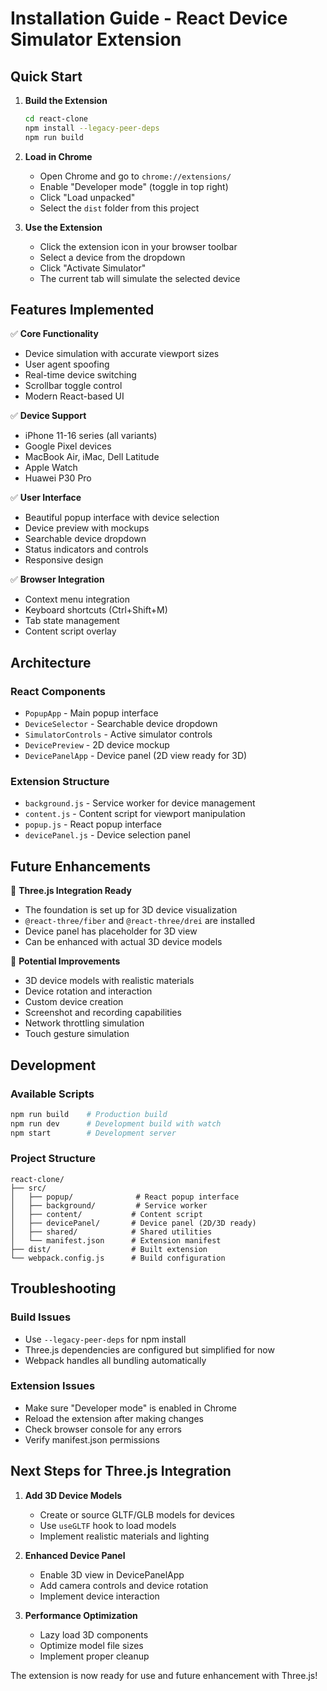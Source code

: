 # Installation Guide - React Device Simulator Extension

## Quick Start

1. **Build the Extension**

   ```bash
   cd react-clone
   npm install --legacy-peer-deps
   npm run build
   ```

2. **Load in Chrome**

   - Open Chrome and go to `chrome://extensions/`
   - Enable "Developer mode" (toggle in top right)
   - Click "Load unpacked"
   - Select the `dist` folder from this project

3. **Use the Extension**
   - Click the extension icon in your browser toolbar
   - Select a device from the dropdown
   - Click "Activate Simulator"
   - The current tab will simulate the selected device

## Features Implemented

✅ **Core Functionality**

- Device simulation with accurate viewport sizes
- User agent spoofing
- Real-time device switching
- Scrollbar toggle control
- Modern React-based UI

✅ **Device Support**

- iPhone 11-16 series (all variants)
- Google Pixel devices
- MacBook Air, iMac, Dell Latitude
- Apple Watch
- Huawei P30 Pro

✅ **User Interface**

- Beautiful popup interface with device selection
- Device preview with mockups
- Searchable device dropdown
- Status indicators and controls
- Responsive design

✅ **Browser Integration**

- Context menu integration
- Keyboard shortcuts (Ctrl+Shift+M)
- Tab state management
- Content script overlay

## Architecture

### React Components

- `PopupApp` - Main popup interface
- `DeviceSelector` - Searchable device dropdown
- `SimulatorControls` - Active simulator controls
- `DevicePreview` - 2D device mockup
- `DevicePanelApp` - Device panel (2D view ready for 3D)

### Extension Structure

- `background.js` - Service worker for device management
- `content.js` - Content script for viewport manipulation
- `popup.js` - React popup interface
- `devicePanel.js` - Device selection panel

## Future Enhancements

🚀 **Three.js Integration Ready**

- The foundation is set up for 3D device visualization
- `@react-three/fiber` and `@react-three/drei` are installed
- Device panel has placeholder for 3D view
- Can be enhanced with actual 3D device models

🔧 **Potential Improvements**

- 3D device models with realistic materials
- Device rotation and interaction
- Custom device creation
- Screenshot and recording capabilities
- Network throttling simulation
- Touch gesture simulation

## Development

### Available Scripts

```bash
npm run build    # Production build
npm run dev      # Development build with watch
npm start        # Development server
```

### Project Structure

```
react-clone/
├── src/
│   ├── popup/              # React popup interface
│   ├── background/         # Service worker
│   ├── content/           # Content script
│   ├── devicePanel/       # Device panel (2D/3D ready)
│   ├── shared/            # Shared utilities
│   └── manifest.json      # Extension manifest
├── dist/                  # Built extension
└── webpack.config.js      # Build configuration
```

## Troubleshooting

### Build Issues

- Use `--legacy-peer-deps` for npm install
- Three.js dependencies are configured but simplified for now
- Webpack handles all bundling automatically

### Extension Issues

- Make sure "Developer mode" is enabled in Chrome
- Reload the extension after making changes
- Check browser console for any errors
- Verify manifest.json permissions

## Next Steps for Three.js Integration

1. **Add 3D Device Models**

   - Create or source GLTF/GLB models for devices
   - Use `useGLTF` hook to load models
   - Implement realistic materials and lighting

2. **Enhanced Device Panel**

   - Enable 3D view in DevicePanelApp
   - Add camera controls and device rotation
   - Implement device interaction

3. **Performance Optimization**
   - Lazy load 3D components
   - Optimize model file sizes
   - Implement proper cleanup

The extension is now ready for use and future enhancement with Three.js!
